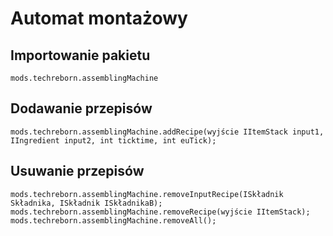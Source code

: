 # Automat montażowy

## Importowanie pakietu
`mods.techreborn.assemblingMachine`

## Dodawanie przepisów
```zenscript
mods.techreborn.assemblingMachine.addRecipe(wyjście IItemStack input1, IIngredient input2, int ticktime, int euTick);
```

## Usuwanie przepisów
```zenscript
mods.techreborn.assemblingMachine.removeInputRecipe(ISkładnik Składnika, ISkładnik ISkładnikaB);
mods.techreborn.assemblingMachine.removeRecipe(wyjście IItemStack);
mods.techreborn.assemblingMachine.removeAll();
```